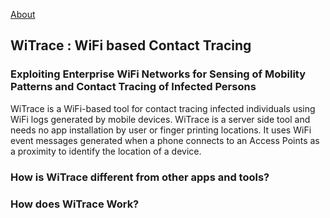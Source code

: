 [About](https://github.com/WiTrace/WiTrace.github.io/blob/master/about.md)
## WiTrace : WiFi based Contact Tracing
### Exploiting Enterprise WiFi Networks for Sensing of Mobility Patterns and Contact Tracing of Infected Persons

WiTrace is a WiFi-based tool for contact tracing infected individuals using WiFi logs generated by mobile devices. WiTrace is a server side tool and needs no app installation by user or finger printing locations. It uses WiFi event messages generated when a phone connects to an Access Points as a proximity to identify the location of a device.

### How is WiTrace different from other apps and tools?

### How does WiTrace Work?

### 
